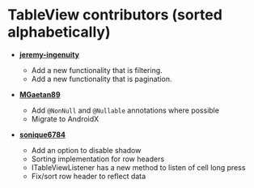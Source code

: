 TableView contributors (sorted alphabetically)
============================================

* **[jeremy-ingenuity](https://github.com/jeremy-ingenuity)**

  * Add a new functionality that is filtering.
  * Add a new functionality that is pagination.
  
* **[MGaetan89](https://github.com/MGaetan89)**

    * Add `@NonNull` and `@Nullable` annotations where possible
    * Migrate to AndroidX
  
* **[sonique6784](https://github.com/sonique6784)**

  * Add an option to disable shadow
  * Sorting implementation for row headers
  * ITableViewListener has a new method to listen of cell long press
  * Fix/sort row header to reflect data
  